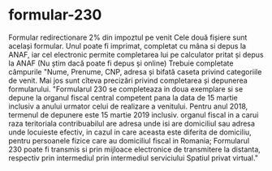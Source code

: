# formular-230
Formular redirectionare 2% din impoztul pe venit
Cele două fișiere sunt același formular. Unul poate fi imprimat, completat cu mâna si depus la ANAF, iar cel electronic permite completarea lui pe calculator pritat și depus la ANAF (Nu știm dacă poate fi depus și online)
Trebuie completate câmpurile "Nume, Prenume, CNP, adresa și bifată caseta privind categoriile de venit.
Mai jos sunt cîteva precizări privind completarea și depunerea formularului.
"Formularul 230 se completeaza in doua exemplare si se depune la organul fiscal central competent pana la data de 15 martie inclusiv a anului urmator celui de realizare a venitului. Pentru anul 2018, termenul de depunere este 15 martie 2019 inclusiv.
organul fiscal in a carui raza teritoriala contribuabilul are adresa unde isi are domiciliul sau adresa unde locuieste efectiv, in cazul in care aceasta este diferita de domiciliu, pentru persoanele fizice care au domiciliul fiscal in Romania;
Formularul 230 poate fi transmis si prin mijloace electronice de transmitere la distanta, respectiv prin intermediul prin intermediul serviciului Spatiul privat virtual."
